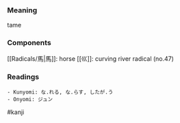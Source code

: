 ### Meaning

tame

### Components

[[Radicals/馬|馬]]: horse [[巛]]: curving river radical (no.47)

### Readings

```
- Kunyomi: な.れる, な.らす, したが.う
- Onyomi: ジュン
```

#kanji